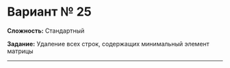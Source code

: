 # Вариант № 25
**Сложность:** Стандартный

**Задание:**  Удаление всех строк, содержащих минимальный элемент матрицы

---